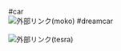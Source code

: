 #car<br>
![外部リンク(moko)](https://upload.wikimedia.org/wikipedia/commons/6/68/Nissan_Moco_2002.JPG)
#dreamcar<br><br>
![外部リンク(tesra)](https://upload.wikimedia.org/wikipedia/commons/8/83/Tesla_Model_3_parked%2C_front_driver_side.jpg)
